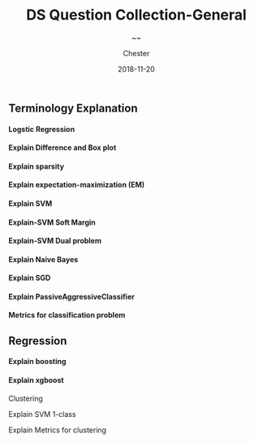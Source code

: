 ﻿---
layout:     post
title:      DS Question Collection-General
subtitle:   ~~
date:       2018-11-20
author:    Chester
header-img: img/failure.jpg
catalog: true
tags:
    Job
---
## Terminology Explanation 
#### Logstic Regression

#### Explain Difference and Box plot

#### Explain sparsity

#### Explain expectation-maximization (EM)

#### Explain SVM

#### Explain-SVM Soft Margin

#### Explain-SVM Dual problem

#### Explain Naive Bayes

#### Explain SGD

#### Explain PassiveAggressiveClassifier

#### Metrics for classification problem

## Regression

#### Explain boosting

#### Explain xgboost

Clustering

Explain SVM 1-class

Explain Metrics for clustering
<!--stackedit_data:
eyJoaXN0b3J5IjpbLTIwNDU2NDQwNjMsLTcxOTA1MjM3MiwtMT
M5NjcyNTQxM119
-->